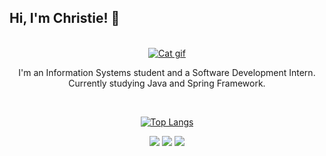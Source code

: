 ## Hi, I'm Christie! :rainbow:

<br>

<div align="center">
  <a href="https://www.deviantart.com/cazbean/art/Moon-Kitty-698801468" target="_blank"><img alt ="Cat gif" src="https://images-wixmp-ed30a86b8c4ca887773594c2.wixmp.com/f/8a59516c-b126-4fc0-b542-2356cca54ec0/dbk1qnw-0c7f61fc-f464-4c72-96d6-ce3f8f73fd70.gif?token=eyJ0eXAiOiJKV1QiLCJhbGciOiJIUzI1NiJ9.eyJzdWIiOiJ1cm46YXBwOjdlMGQxODg5ODIyNjQzNzNhNWYwZDQxNWVhMGQyNmUwIiwiaXNzIjoidXJuOmFwcDo3ZTBkMTg4OTgyMjY0MzczYTVmMGQ0MTVlYTBkMjZlMCIsIm9iaiI6W1t7InBhdGgiOiJcL2ZcLzhhNTk1MTZjLWIxMjYtNGZjMC1iNTQyLTIzNTZjY2E1NGVjMFwvZGJrMXFudy0wYzdmNjFmYy1mNDY0LTRjNzItOTZkNi1jZTNmOGY3M2ZkNzAuZ2lmIn1dXSwiYXVkIjpbInVybjpzZXJ2aWNlOmZpbGUuZG93bmxvYWQiXX0.1BFg2gQCeK13nvrJctyEPn9GF90r0nnzwO4hVdsCgB0" target="_blank"></a>
  
  <p align="center">I'm an Information Systems student and a Software Development Intern. Currently studying Java and Spring Framework.</p>
  <br>
  
  [![Top Langs](https://github-readme-stats.vercel.app/api/top-langs/?username=htchristie&layout=compact&theme=dracula)](https://github.com/anuraghazra/github-readme-stats)
  
  <a href = "mailto:christiehespanha@gmail.com"><img src="https://img.shields.io/badge/Gmail-D14836?style=for-the-badge&logo=gmail&logoColor=white" target="_blank"></a>
  <a href="https://www.linkedin.com/in/cristyane-tamioso/" target="_blank"><img src="https://img.shields.io/badge/LinkedIn-0077B5?style=for-the-badge&logo=linkedin&logoColor=white" target="_blank"></a>
  <a href="https://instagram.com/htchristie" target="_blank"><img src="https://img.shields.io/badge/Instagram-E4405F?style=for-the-badge&logo=instagram&logoColor=white" target="_blank"></a>
</div>
  
